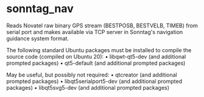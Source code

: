 # sonntag_nav
Reads Novatel raw binary GPS stream (BESTPOSB, BESTVELB, TIMEB) from serial port and makes available via TCP server in Sonntag's navigation guidance system format.

The following standard Ubuntu packages must be installed to compile the source code (compiled on Ubuntu 20):
•	libqwt-qt5-dev (and additional prompted packages)
•	qt5-default (and additional prompted packages)

May be useful, but possibly not required:
•	qtcreator (and additional prompted packages)
•	libqt5serialport5-dev (and additional prompted packages)
•	libqt5svg5-dev (and additional prompted packages)
